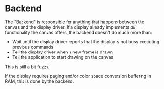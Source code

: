 Backend
=

The "Backend" is responsible for anything that happens between the canvas and the display driver.
If a display already implements _all_ functionality the canvas offers, the backend doesn't do much more than:

- Wait until the display driver reports that the display is not busy executing previous commands
- Tell the display driver when a new frame is drawn
- Tell the application to start drawing on the canvas

This is still a bit fuzzy.

If the display requires paging and/or color space conversion buffering in RAM, this is done by the backend.
